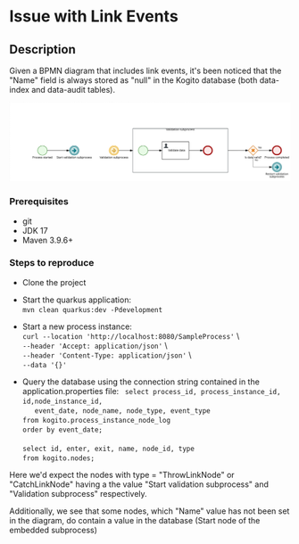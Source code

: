 # Issue with Link Events

## Description

Given a BPMN diagram that includes link events, it's been noticed that the "Name" field is always stored as "null" in the Kogito database (both data-index and data-audit tables).

![Alt text](./src/main/resources/SampleProcess-svg.svg)

### Prerequisites
* git
* JDK 17
* Maven 3.9.6+

### Steps to reproduce

* Clone the project
  
* Start the quarkus application: \
   ``mvn clean quarkus:dev -Pdevelopment``

* Start a new process instance: \
``curl --location 'http://localhost:8080/SampleProcess'`` \\\
``--header 'Accept: application/json'`` \\\
``--header 'Content-Type: application/json'`` \\\
``--data '{}'``

* Query the database using the connection string contained in the application.properties file:
`` select process_id, process_instance_id, id,node_instance_id,`` \
``	 event_date, node_name, node_type, event_type``\
``from kogito.process_instance_node_log``\
``order by event_date;``\
\
``select id, enter, exit, name, node_id, type``\
``from kogito.nodes;``

Here we'd expect the nodes with type = "ThrowLinkNode" or "CatchLinkNode" having a the value "Start validation subprocess" and "Validation subprocess" respectively.

Additionally, we see that some nodes, which "Name" value has not been set in the diagram, do contain a value in the database (Start node of the embedded subprocess)
